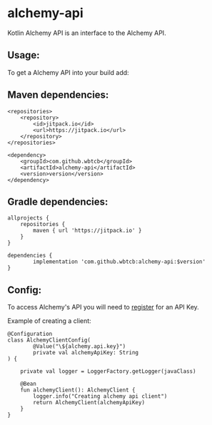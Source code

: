 # alchemy-api

Kotlin Alchemy API is an interface to the Alchemy API.

## Usage:

To get a Alchemy API into your build add:

## Maven dependencies:

	<repositories>
		<repository>
		    <id>jitpack.io</id>
		    <url>https://jitpack.io</url>
		</repository>
	</repositories>
    
	<dependency>
	    <groupId>com.github.wbtcb</groupId>
	    <artifactId>alchemy-api</artifactId>
	    <version>version</version>
	</dependency>
	
## Gradle dependencies:

	allprojects {
		repositories {
			maven { url 'https://jitpack.io' }
		}
	}
    
	dependencies {
	        implementation 'com.github.wbtcb:alchemy-api:$version'
	}

## Config:

To access Alchemy's API you will need to  [register](https://auth.alchemy.com/signup) for an API Key.

Example of creating a client:
```
@Configuration
class AlchemyClientConfig(
        @Value("\${alchemy.api.key}")
        private val alchemyApiKey: String
) {

    private val logger = LoggerFactory.getLogger(javaClass)

    @Bean
    fun alchemyClient(): AlchemyClient {
        logger.info("Creating alchemy api client")
        return AlchemyClient(alchemyApiKey)
    }
}
```